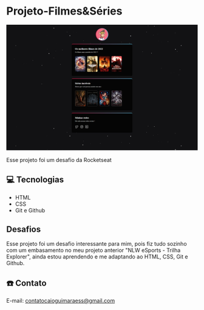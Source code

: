 # Projeto-Filmes&Séries

![preview](./.github/preview.png)

Esse projeto foi um desafio da Rocketseat


## 💻 Tecnologias

- HTML
- CSS
- Git e Github

## Desafios 

Esse projeto foi um desafio interessante para mim, pois fiz tudo sozinho com um embasamento no meu projeto anterior "NLW eSports - Trilha Explorer", ainda estou aprendendo e me adaptando ao HTML, CSS, Git e Github. 

## ☎️ Contato

E-mail: contatocaioguimaraess@gmail.com